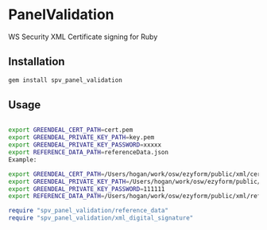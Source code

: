 # PanelValidation

WS Security XML Certificate signing for Ruby

## Installation

```bash
gem install spv_panel_validation
```

## Usage

```bash

export GREENDEAL_CERT_PATH=cert.pem
export GREENDEAL_PRIVATE_KEY_PATH=key.pem
export GREENDEAL_PRIVATE_KEY_PASSWORD=xxxxx
export REFERENCE_DATA_PATH=referenceData.json
Example:

export GREENDEAL_CERT_PATH=/Users/hogan/work/osw/ezyform/public/xml/cert.pem
export GREENDEAL_PRIVATE_KEY_PATH=/Users/hogan/work/osw/ezyform/public/xml/key.pem
export GREENDEAL_PRIVATE_KEY_PASSWORD=111111
export REFERENCE_DATA_PATH=/Users/hogan/work/osw/ezyform/public/xml/referenceData.json

```

```ruby
require "spv_panel_validation/reference_data"
require "spv_panel_validation/xml_digital_signature"


```
